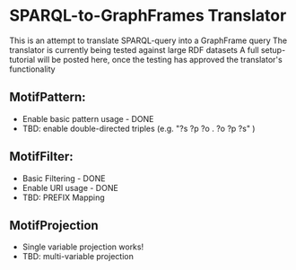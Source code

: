 # SPARQL-to-GraphFrames Translator
This is an attempt to translate SPARQL-query into a GraphFrame query
The translator is currently being tested against large RDF datasets
A full setup-tutorial will be posted here, once the testing has approved the translator's functionality

MotifPattern:
---
* Enable basic pattern usage - DONE
* TBD: enable double-directed triples (e.g. "?s ?p ?o . ?o ?p ?s" )

MotifFilter:
---
* Basic Filtering - DONE
* Enable URI usage - DONE
* TBD: PREFIX Mapping 

MotifProjection 
---
* Single variable projection works!
* TBD: multi-variable projection
